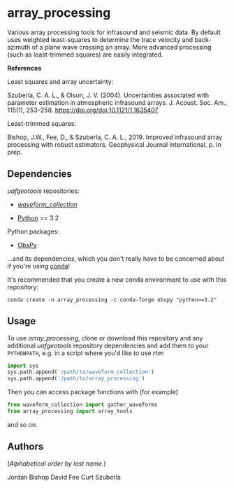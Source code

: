 array_processing
===============

Various array processing tools for infrasound and seismic data. By default uses
weighted least-squares to determine the trace velocity and back-azimuth of a 
plane wave crossing an array. More advanced processing (such as least-trimmed
squares) are easily integrated.


**References**

Least squares and array uncertainty:

Szuberla, C. A. L., & Olson, J. V. (2004). Uncertainties associated with parameter estimation in atmospheric infrasound arrays. J. Acoust. Soc. Am., 115(1), 253–258. https://doi.org/doi:10.1121/1.1635407

Least-trimmed squares:

Bishop, J.W., Fee, D., & Szuberla, C. A. L., 2019. Improved infrasound array processing with robust estimators, Geophysical Journal International, p. In prep.


Dependencies
------------

_uafgeotools_ repositories:

* [_waveform_collection_](https://github.com/uafgeotools/waveform_collection)

* [Python](https://www.python.org/) >= 3.2

Python packages:

* [ObsPy](http://docs.obspy.org/)

...and its dependencies, which you don't really have to be concerned about if
you're using [conda](https://docs.conda.io/projects/conda/en/latest/index.html)!

It's recommended that you create a new conda environment to use with this
repository:
```
conda create -n array_processing -c conda-forge obspy "python>=3.2"
```

Usage
-----

To use _array_processing_, clone or download this repository and any additional
_uafgeotools_ repository dependencies and add them to your `PYTHONPATH`, e.g.
in a script where you'd like to use _rtm_:
```python
import sys
sys.path.append('/path/to/waveform_collection')
sys.path.append('/path/to/array_processing')
```
Then you can access package functions with (for example)
```python
from waveform_collection import gather_waveforms
from array_processing import array_tools
```
and so on.

Authors
-------

(_Alphabetical order by last name._)

Jordan Bishop
David Fee
Curt Szuberla  